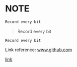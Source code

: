 # NOTE

```markdown
Record every bit
```

> Record every bit

`Record every bit`

Link reference: www.github.com

[link](www.github.com)
